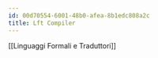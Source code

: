 ```yaml
---
id: 00d70554-6001-48b0-afea-8b1edc808a2c
title: Lft Compiler
---
```


[[Linguaggi Formali e Traduttori]]

